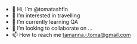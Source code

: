 - 👋 Hi, I’m @tomatashfin
- 👀 I’m interested in travelling
- 🌱 I’m currently learning QA
- 💞️ I’m looking to collaborate on ...
- 📫 How to reach me tamanna.i.toma@gmail.com

<!---
tomatashfin/tomatashfin is a ✨ special ✨ repository because its `README.md` (this file) appears on your GitHub profile.
You can click the Preview link to take a look at your changes.
--->
